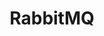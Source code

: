 ---
title: RabbitMQ
categories:
  - message-broker
docs:
  - id: java
    url: https://www.testcontainers.org/modules/rabbitmq/
    example: |
      ```
      ```
  - id: dotnet
    url: https://dotnet.testcontainers.org/modules/
    example: |
      ```
      ```
description: |
  What is this
---
